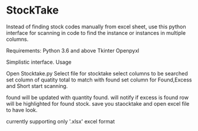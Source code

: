 # StockTake

Instead of finding stock codes manually from excel sheet, use this python interface for scanning in code to find the instance or instances in multiple columns.

Requirements:
Python 3.6 and above
Tkinter
Openpyxl

Simplistic interface.
Usage

Open Stocktake.py
Select file for stocktake
select columns to be searched
set column of quatity total to match with found
set column for Found,Excess and Short
start scanning.

found will be updated with quantity found.
will notify if excess is found
row will be highlighted for found stock.
save you staocktake and open excel file to have look.

currently supporting only '.xlsx' excel format
